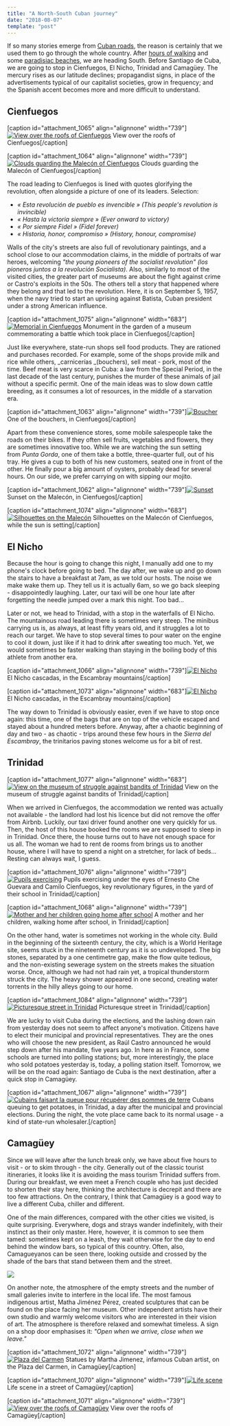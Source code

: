 ```yaml
---
title: "A North-South Cuban journey"
date: "2018-08-07"
template: "post"
---
```


If so many stories emerge from [Cuban roads](https://anothervyou.world/en/from-cuban-roads/), the reason is certainly that we used them to go through the whole country. After [hours of walking](https://anothervyou.world/en/in-the-vinales-valley/) and some [paradisiac beaches](https://anothervyou.world/en/womens-day-in-the-bay-of-pigs/), we are heading South. Before Santiago de Cuba, we are going to stop in Cienfuegos, El Nicho, Trinidad and Camagüey. The mercury rises as our latitude declines; propagandist signs, in place of the advertisements typical of our capitalist societies, grow in frequency; and the Spanish accent becomes more and more difficult to understand.

## Cienfuegos

\[caption id="attachment\_1065" align="alignnone" width="739"\][![View over the roofs of Cienfuegos](https://anothervyou.world/wp-content/uploads/2018/07/DSC_7685-1024x683.jpg)](https://anothervyou.world/wp-content/uploads/2018/07/DSC_7685.jpg) View over the roofs of Cienfuegos\[/caption\]

\[caption id="attachment\_1064" align="alignnone" width="739"\][![Clouds guarding the Malecón of Cienfuegos](https://anothervyou.world/wp-content/uploads/2018/07/DSC_7715-1024x683.jpg)](https://anothervyou.world/wp-content/uploads/2018/07/DSC_7715.jpg) Clouds guarding the Malecón of Cienfuegos\[/caption\]

The road leading to Cienfuegos is lined with quotes glorifying the revolution, often alongside a picture of one of its leaders. Selection:

- _« Esta revolución de pueblo es invencible » (This people's revolution is invincible)_
- _« Hasta la victoria siempre » (Ever onward to victory)_
- _« Por siempre Fidel » (Fidel forever)_
- _« Historia, honor, compromiso » (History, honour, compromise)_

Walls of the city's streets are also full of revolutionary paintings, and a school close to our accommodation claims, in the middle of portraits of war heroes, welcoming _"the young pioneers of the socialist revolution" (los pioneros juntos a la revolución Socialista)_. Also, similarly to most of the visited cities, the greater part of museums are about the fight against crime or Castro's exploits in the 50s. The others tell a story that happened where they belong and that led to the revolution. Here, it is on September 5, 1957, when the navy tried to start an uprising against Batista, Cuban president under a strong American influence.

\[caption id="attachment\_1075" align="alignnone" width="683"\][![Memorial in Cienfuegos](https://anothervyou.world/wp-content/uploads/2018/07/DSC_7668-683x1024.jpg)](https://anothervyou.world/wp-content/uploads/2018/07/DSC_7668.jpg) Monument in the garden of a museum commemorating a battle which took place in Cienfuegos\[/caption\]

Just like everywhere, state-run shops sell food products. They are rationed and purchases recorded. For example, some of the shops provide milk and rice while others, _carnicerías _(bouchers), sell meat - pork, most of the time. Beef meat is very scarce in Cuba: a law from the Special Period, in the last decade of the last century, punishes the murder of these animals of jail without a specific permit. One of the main ideas was to slow down cattle breeding, as it consumes a lot of resources, in the middle of a starvation era.

\[caption id="attachment\_1063" align="alignnone" width="739"\][![Boucher](https://anothervyou.world/wp-content/uploads/2018/07/DSC_7639-1024x683.jpg)](https://anothervyou.world/wp-content/uploads/2018/07/DSC_7639.jpg) One of the bouchers, in Cienfuegos\[/caption\]

Apart from these convenience stores, some mobile salespeople take the roads on their bikes. If they often sell fruits, vegetables and flowers, they are sometimes innovative too. While we are watching the sun setting from _Punta Gorda_, one of them take a bottle, three-quarter full, out of his tray. He gives a cup to both of his new customers, seated one in front of the other. He finally pour a big amount of oysters, probably dead for several hours. On our side, we prefer carrying on with sipping our mojito.

\[caption id="attachment\_1062" align="alignnone" width="739"\][![Sunset](https://anothervyou.world/wp-content/uploads/2018/07/DSC_7732-1024x683.jpg)](https://anothervyou.world/wp-content/uploads/2018/07/DSC_7732.jpg) Sunset on the Malecón, in Cienfuegos\[/caption\]

\[caption id="attachment\_1074" align="alignnone" width="683"\][![Silhouettes on the Malecón](https://anothervyou.world/wp-content/uploads/2018/07/DSC_7752-683x1024.jpg)](https://anothervyou.world/wp-content/uploads/2018/07/DSC_7752.jpg) Silhouettes on the Malecón of Cienfuegos, while the sun is setting\[/caption\]

## El Nicho

Because the hour is going to change this night, I manually add one to my phone's clock before going to bed. The day after, we wake up and go down the stairs to have a breakfast at 7am, as we told our hosts. The noise we make wake them up. They tell us it is actually 6am, so we go back sleeping - disappointedly laughing. Later, our taxi will be one hour late after forgetting the needle jumped over a mark this night. Too bad...

Later or not, we head to Trinidad, with a stop in the waterfalls of El Nicho. The mountainous road leading there is sometimes very steep. The minibus carrying us is, as always, at least fifty years old, and it struggles a lot to reach our target. We have to stop several times to pour water on the engine to cool it down, just like if it had to drink after sweating too much. Yet, we would sometimes be faster walking than staying in the boiling body of this athlete from another era.

\[caption id="attachment\_1066" align="alignnone" width="739"\][![El Nicho](https://anothervyou.world/wp-content/uploads/2018/07/DSC_7792-1024x683.jpg)](https://anothervyou.world/wp-content/uploads/2018/07/DSC_7792.jpg) El Nicho cascadas, in the Escambray mountains\[/caption\]

\[caption id="attachment\_1073" align="alignnone" width="683"\][![El Nicho](https://anothervyou.world/wp-content/uploads/2018/07/DSC_7783-683x1024.jpg)](https://anothervyou.world/wp-content/uploads/2018/07/DSC_7783.jpg) El Nicho cascadas, in the Escambray mountains\[/caption\]

The way down to Trinidad is obviously easier, even if we have to stop once again: this time, one of the bags that are on top of the vehicle escaped and stayed about a hundred meters before. Anyway, after a chaotic beginning of day and two - as chaotic - trips around these few hours in the _Sierra del Escambray_, the trinitarios paving stones welcome us for a bit of rest.

## Trinidad

\[caption id="attachment\_1077" align="alignnone" width="683"\][![View on the museum of struggle against bandits of Trinidad](https://anothervyou.world/wp-content/uploads/2018/07/DSC_8021-683x1024.jpg)](https://anothervyou.world/wp-content/uploads/2018/07/DSC_8021.jpg) View on the museum of struggle against bandits of Trinidad\[/caption\]

When we arrived in Cienfuegos, the accommodation we rented was actually not available - the landlord had lost his licence but did not remove the offer from Airbnb. Luckily, our taxi driver found another one very quickly for us. Then, the host of this house booked the rooms we are supposed to sleep in in Trinidad. Once there, the house turns out to have not enough space for us all. The woman we had to rent de rooms from brings us to another house, where I will have to spend a night on a stretcher, for lack of beds... Resting can always wait, I guess.

\[caption id="attachment\_1076" align="alignnone" width="739"\][![Pupils exercising](https://anothervyou.world/wp-content/uploads/2018/07/DSC_8004-1024x683.jpg)](https://anothervyou.world/wp-content/uploads/2018/07/DSC_8004.jpg) Pupils exercising under the eyes of Ernesto Che Guevara and Camilo Cienfuegos, key revolutionary figures, in the yard of their school in Trinidad\[/caption\]

\[caption id="attachment\_1068" align="alignnone" width="739"\][![Mother and her children going home after school](https://anothervyou.world/wp-content/uploads/2018/07/DSC_7940-1024x683.jpg)](https://anothervyou.world/wp-content/uploads/2018/07/DSC_7940.jpg) A mother and her children, walking home after school, in Trinidad\[/caption\]

On the other hand, water is sometimes not working in the whole city. Build in the beginning of the sixteenth century, the city, which is a World Heritage site, seems stuck in the nineteenth century as it is so undeveloped. The big stones, separated by a one centimetre gap, make the flow quite tedious, and the non-existing sewerage system on the streets makes the situation worse. Once, although we had not had rain yet, a tropical thunderstorm struck the city. The heavy shower appeared in one second, creating water torrents in the hilly alleys going to our home.

\[caption id="attachment\_1084" align="alignnone" width="739"\][![Picturesque street in Trinidad](https://anothervyou.world/wp-content/uploads/2018/07/DSC_7953-1024x699.jpg)](https://anothervyou.world/wp-content/uploads/2018/07/DSC_7953.jpg) Picturesque street in Trinidad\[/caption\]

We are lucky to visit Cuba during the elections, and the lashing down rain from yesterday does not seem to affect anyone's motivation. Citizens have to elect their municipal and provincial representatives. They are the ones who will choose the new president, as Raúl Castro announced he would step down after his mandate, five years ago. In here as in France, some schools are turned into polling stations; but, more interestingly, the place who sold potatoes yesterday is, today, a polling station itself. Tomorrow, we will be on the road again: Santiago de Cuba is the next destination, after a quick stop in Camagüey.

\[caption id="attachment\_1067" align="alignnone" width="739"\][![Cubains faisant la queue pour récupérer des pommes de terre](https://anothervyou.world/wp-content/uploads/2018/07/DSC_7881-1024x683.jpg)](https://anothervyou.world/wp-content/uploads/2018/07/DSC_7881.jpg) Cubans queuing to get potatoes, in Trinidad, a day after the municipal and provincial elections. During the night, the vote place came back to its normal usage - a kind of state-run wholesaler.\[/caption\]

## Camagüey

Since we will leave after the lunch break only, we have about five hours to visit - or to skim through - the city. Generally out of the classic tourist itineraries, it looks like it is avoiding the mass tourism Trinidad suffers from. During our breakfast, we even meet a French couple who has just decided to shorten their stay here, thinking the architecture is decrepit and there are too few attractions. On the contrary, I think that Camagüey is a good way to live a different Cuba, chiller and different.

One of the main differences, compared with the other cities we visited, is quite surprising. Everywhere, dogs and strays wander indefinitely, with their instinct as their only master. Here, however, it is common to see them tamed: sometimes kept on a leash, they wait otherwise for the day to end behind the window bars, so typical of this country. Often, also, Camagueyanos can be seen there, looking outside and crossed by the shade of the bars that stand between them and the street.

[![](https://anothervyou.world/wp-content/uploads/2018/07/DSC_8086.jpg)](https://anothervyou.world/wp-content/uploads/2018/07/DSC_8086.jpg)

On another note, the atmosphere of the empty streets and the number of small galeries invite to interfere in the local life. The most famous indigenous artist, Matha Jiménez Pérez, created sculptures that can be found on the place facing her museum. Other independent artists have their own studio and warmly welcome visitors who are interested in their vision of art. The atmosphere is therefore relaxed and somewhat timeless. A sign on a shop door emphasises it: _"Open when we arrive, close when we leave."_

\[caption id="attachment\_1072" align="alignnone" width="739"\][![Plaza del Carmen](https://anothervyou.world/wp-content/uploads/2018/07/DSC_8055-1024x683.jpg)](https://anothervyou.world/wp-content/uploads/2018/07/DSC_8055.jpg) Statues by Martha Jimenez, infamous Cuban artist, on the Plaza del Carmen, in Camagüey\[/caption\]

\[caption id="attachment\_1070" align="alignnone" width="739"\][![Life scene](https://anothervyou.world/wp-content/uploads/2018/07/DSC_8095-1024x683.jpg)](https://anothervyou.world/wp-content/uploads/2018/07/DSC_8095.jpg) Life scene in a street of Camagüey\[/caption\]

\[caption id="attachment\_1071" align="alignnone" width="739"\][![View over the roofs of Camagüey](https://anothervyou.world/wp-content/uploads/2018/07/DSC_8127-1024x683.jpg)](https://anothervyou.world/wp-content/uploads/2018/07/DSC_8127.jpg) View over the roofs of Camagüey\[/caption\]
